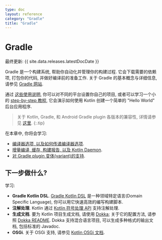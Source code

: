 ```yaml
---
type: doc
layout: reference
category: "Gradle"
title: "Gradle"
---
```


# Gradle

最终更新: {{ site.data.releases.latestDocDate }}

Gradle 是一个构建系统, 帮助你自动化并管理你的构建过程. 它会下载需要的依赖项, 打包你的代码, 并做好编译前的准备工作.
关于 Gradle 的基本概念与详细信息, 请参见 [Gradle 网站](https://docs.gradle.org/current/userguide/userguide.html).

通过 [这些使用说明](gradle-configure-project.html), 你可以对不同的平台设置你自己的项目,
或者可以学习一个小的 [step-by-step 教程](get-started-with-jvm-gradle-project.html),
它会演示如何使用 Kotlin 创建一个简单的 "Hello World" 后台应用程序.

> 关于 Kotlin, Gradle, 和 Android Gradle plugin 各版本的兼容性, 详情请参见 [这里](gradle-configure-project.html#apply-the-plugin).
{:.tip}

在本章中, 你将会学习:
* [编译器选项, 以及如何传递编译器选项](gradle-compiler-options.html).
* [增量编译, 缓存, 构建报告, 以及 Kotlin Daemon](gradle-compilation-and-caches.html).
* [对 Gradle plugin 变体(variant)的支持](gradle-plugin-variants.html).

## 下一步做什么?

学习:
* **Gradle Kotlin DSL**.
  [Gradle Kotlin DSL](https://docs.gradle.org/current/userguide/kotlin_dsl.html)
  是一种领域特定语言(Domain Specific Language), 你可以用它快速高效的编写构建脚本.
* **注解处理**.
  Kotlin 通过 [Kotlin 符号处理 API](../ksp/ksp-reference.html) 支持注解处理.
* **生成文档**.
  要为 Kotlin 项目生成文档, 请使用 [Dokka](https://github.com/Kotlin/dokka);
  关于它的配置方法, 请参照 [Dokka README](https://github.com/Kotlin/dokka/blob/master/README.md#using-the-gradle-plugin).
  Dokka 支持混合语言项目, 可以生成多种格式的输出文档, 包括标准的 Javadoc.
* **OSGi**.
  关于 OSGi 支持, 请参见 [Kotlin OSGi 文档](../kotlin-osgi.html).
